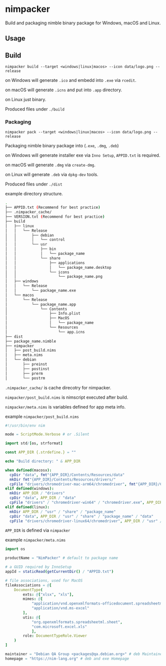 # nimpacker

Build and packaging nimble binary package for Windows, macOS and Linux.

## Usage

## Build

`nimpacker build --target <windows|linux|macos> --icon data/logo.png --release`

on Windows will generate `.ico` and embedd into `.exe` via `rcedit`.

on macOS will generate `.icns` and put into `.app` directory.

on Linux just binary.

Produced files under `./build`

### Packaging

`nimpacker pack --target <windows|linux|macos> --icon data/logo.png --release`

Packaging nimble binary package into (`.exe`, `.dmg`, `.deb`)

on Windows will generate installer exe via `Inno Setup`, `APPID.txt` is required.

on macOS will generate `.dmg` via `create-dmg`.

on Linux will generate `.deb` via `dpkg-dev` tools.

Produced files under `./dist`

example directory structure.

``` sh
.
├── APPID.txt (Recommend for best practice)
├── .nimpacker_cache/
├── VERSION.txt (Recommend for best practice)
├── build
│   ├── linux
│   │   └── Release
│   │       ├── debian
│   │       │   └── control
│   │       └── usr
│   │           ├── bin
│   │           │   └── package_name
│   │           └── share
│   │               ├── applications
│   │               │   └── package_name.desktop
│   │               └── icons
│   │                   └── package_name.png
│   ├── windows
│   │   └── Release
│   │       └── package_name.exe
│   └── macos
│       └── Release
│           └── package_name.app
│               └── Contents
│                   ├── Info.plist
│                   ├── MacOS
│                   │   └── package_name
│                   └── Resources
│                       └── app.icns
├── dist
├── package_name.nimble
├── nimpacker
│   ├── post_build.nims
│   ├── meta.nims
│   └── debian
│       ├── preinst
│       ├── postinst
│       ├── prerm
│       └── postrm

```

`.nimpacker_cache/` is cache direcotry for nimpacker.

`nimpacker/post_build.nims` is nimscript executed after build.

`nimpacker/meta.nims` is variables defined for app meta info.

example `nimpacker/post_build.nims`

```nim
#!/usr/bin/env nim

mode = ScriptMode.Verbose # or .Silent

import std/[os, strformat]

const APP_DIR {.strdefine.} = ""

echo "Build directory: " & APP_DIR

when defined(macosx):
  cpDir "data", fmt"{APP_DIR}/Contents/Resources/data"
  mkDir fmt"{APP_DIR}/Contents/Resources/drivers/"
  cpFile "drivers/chromedriver-mac-arm64/chromedriver", fmt"{APP_DIR}/Contents/Resources/drivers/chromedriver"
elif defined(windows):
  mkDir APP_DIR / "drivers"
  cpDir "data", APP_DIR / "data"
  cpFile "drivers" / "chromedriver-win64" / "chromedriver.exe", APP_DIR / "drivers" / "chromedriver.exe"
elif defined(linux):
  mkDir APP_DIR / "usr" / "share" / "package_name"
  cpDir "data", APP_DIR / "usr" / "share" / "package_name" / "data"
  cpFile "drivers/chromedriver-linux64/chromedriver", APP_DIR / "usr" / "bin" / "chromedriver"
```

`APP_DIR` is defined via `nimpacker`

example `nimpacker/meta.nims`

```nim
import os

productName = "NimPacker" # default to package name

# a GUID required by InnoSetup
appId = staticRead(getCurrentDir() / "APPID.txt")

# file associations, used for MacOS
fileAssociations = @[
    DocumentType(
        exts: @["xlsx", "xls"], 
        mimes: @[
            "application/vnd.openxmlformats-officedocument.spreadsheetml.sheet",
            "application/vnd.ms-excel"
        ],
        utis: @[
            "org.openxmlformats.spreadsheetml.sheet",
            "com.microsoft.excel.xls"
            ],
        role: DocumentTypeRole.Viewer
    )
]

maintainer = "Debian QA Group <packages@qa.debian.org>" # deb Maintainer
homepage = "https://nim-lang.org" # deb and exe Homepage
```
